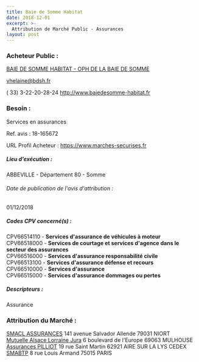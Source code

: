 ```yaml
---
title: Baie de Somme Habitat
date: 2018-12-01
excerpt: >-
  Attribution de Marché Public - Assurances
layout: post
---
```


### Acheteur Public : 
<a href="/acheteur-34/siren-278000013"> BAIE DE SOMME HABITAT - OPH DE LA BAIE DE SOMME</a><br/>



vhelaine@bdsh.fr

( 33) 3-22-20-28-24
http://www.baiedesomme-habitat.fr
### Besoin :

Services en assurances

Ref. avis : 18-165672

URL Profil Acheteur : https://www.marches-securises.fr

##### Lieu d'exécution :

ABBEVILLE - Département 80 - Somme

###### Date de publication de l'avis d'attribution : 
01/12/2018

##### Codes CPV concerné(s) :
CPV66514110 - **Services d'assurance de véhicules à moteur** <br/>
CPV66518000 - **Services de courtage et services d'agence dans le secteur des assurances** <br/>
CPV66516000 - **Services d'assurance responsabilité civile** <br/>
CPV66513100 - **Services d'assurance défense et recours** <br/>
CPV66510000 - **Services d'assurance** <br/>
CPV66515000 - **Services d'assurance dommages ou pertes** <br/>

##### Descripteurs :
Assurance <br/>

### Attribution du Marché :
<a href="/entreprise-253/siren-301309605"> SMACL ASSURANCES</a>    141 avenue Salvador Allende 79031 NIORT <br/>
<a href="/entreprise-268/siren-778945287"> Mutuelle Alsace Lorraine Jura</a>    6 boulevard de l'Europe 69063 MULHOUSE <br/>
<a href="/entreprise-260/siren-422060236"> Assurances PILLIOT</a>    19 rue Saint Martin 62921 AIRE SUR LA LYS CEDEX <br/>
<a href="/entreprise-268/siren-775684764"> SMABTP</a>    8 rue Louis Armand 75015 PARIS <br/>
